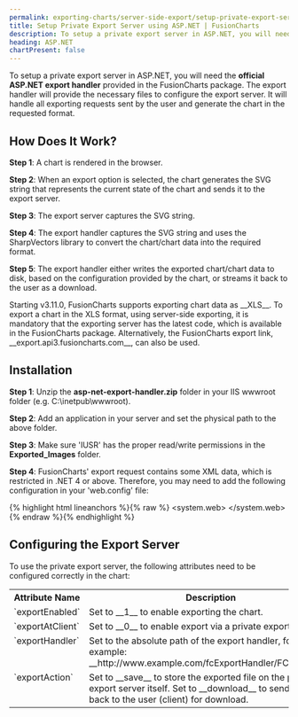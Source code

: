 ```yaml
---
permalink: exporting-charts/server-side-export/setup-private-export-server-asp-net.html
title: Setup Private Export Server using ASP.NET | FusionCharts
description: To setup a private export server in ASP.NET, you will need the official ASP.NET export handler provided in the FusionCharts package.
heading: ASP.NET
chartPresent: false
---
```


To setup a private export server in ASP.NET, you will need the __official ASP.NET export handler__ provided in the FusionCharts package. The export handler will provide the necessary files to configure the export server. It will handle all exporting requests sent by the user and generate the chart in the requested format.

## How Does It Work?

__Step 1__: A chart is rendered in the browser.

__Step 2__: When an export option is selected, the chart generates the SVG string that represents the current state of the chart and sends it to the export server.

__Step 3__: The export server captures the SVG string.

__Step 4__: The export handler captures the SVG string and uses the SharpVectors library to convert the chart/chart data into the required format.

__Step 5__: The export handler either writes the exported chart/chart data to disk, based on the configuration provided by the chart, or streams it back to the user as a download.


<p class="text-info"> Starting v3.11.0, FusionCharts supports exporting chart data as __XLS__. To export a chart in the XLS format, using server-side exporting, it is mandatory that the exporting server has the latest code, which is available in the FusionCharts package. Alternatively, the FusionCharts export link, __export.api3.fusioncharts.com__, can also be used.  </p>

## Installation

__Step 1__: Unzip the __asp-net-export-handler.zip__ folder in your IIS wwwroot folder (e.g. C:\inetpub\wwwroot).

__Step 2__: Add an application in your server and set the physical path to the above folder.

__Step 3__: Make sure 'IUSR' has the proper read/write permissions in the __Exported_Images__ folder.

__Step 4__: FusionCharts' export request contains some XML data, which is restricted in .NET 4 or above. Therefore, you may need to add the following configuration in your 'web.config' file:

{% highlight html lineanchors %}{% raw %}
<system.web>
	<httpRuntime requestValidationMode="2.0"/>
</system.web>
{% endraw %}{% endhighlight %}

## Configuring the Export Server

To use the private export server, the following attributes need to be configured correctly in the chart:

<table width="95%" border="0" class="table" cellpadding="2" cellspacing="0">
        <tr>
            <th width="25%" valign="top" class="header">Attribute Name</th>
            <th width="75%" valign="top" class="header">Description</th>
        </tr>
        <tr>
            <td valign="top" class="code">`exportEnabled`</td>
            <td valign="top" class="text">Set to __1__ to enable exporting the chart.</td>
        </tr>
        <tr>
            <td valign="top" class="code">`exportAtClient`</td>
            <td valign="top" class="text">Set to __0__ to enable export via a private export server.</td>
        </tr>
        <tr>
            <td valign="top" class="code">`exportHandler`</td>
            <td valign="top" class="text">Set to the absolute path of the export handler, for example: __http://www.example.com/fcExportHandler/FCExporter__</td>
        </tr>
        <tr>
            <td valign="top" class="code">`exportAction`</td>
            <td valign="top" class="text">Set to __save__ to store the exported file on the private export server itself. Set to __download__ to send the file back to the user (client) for download.</td>
        </tr>
</table>